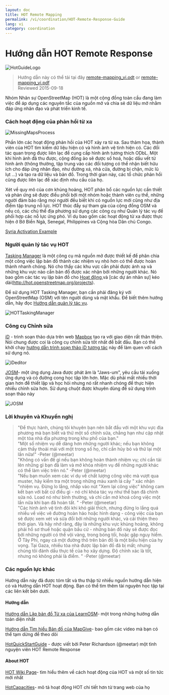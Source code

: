 ```yaml
---
layout: doc
title: HOT Remote Mapping  
permalink: /vi/coordination/HOT-Remote-Response-Guide 
lang: vi
category: coordination
---
```


# Hướng dẫn HOT Remote Response   

![HotGuideLogo](http://hot.openstreetmap.org/sites/default/themes/hot/logo.png)  

> Hướng dẫn này có thể tải tại đây [remote-mapping_vi.odt](/files/remote-mapping_vi.odt) or [remote-mapping_vi.pdf](/files/remote-mapping_vi.pdf)  
> Reviewed 2015-09-18  

Nhóm Nhân sự OpenStreetMap (HOT) là một cộng đồng toàn cầu đang làm việc để áp dụng các nguyên tắc của nguồn mở và chia sẻ dữ liệu mở nhằm đáp ứng nhân đạo và phát triển kinh tế.  

### Cách hoạt động của phản hồi từ xa 

![MissingMapsProcess](http://hot.openstreetmap.org/sites/default/files/styles/large/public/process.png?itok=jlAYWov0)  

Phần lớn các hoạt động phản hồi của HOT xảy ra từ xa. Sau thảm họa, thành viên của HOT tìm kiếm dữ liệu hiện có và hình ảnh vệ tinh hiện có. Các đối tác quan trọng được liên lạc để cung cấp hình ảnh tương thích ODbL. Một khi hình ảnh đã thu được, cộng đồng ảo sẽ được số hoá, hoặc dấu vết từ hình ảnh (thông thường, tập trung vào các đối tượng có thể nhận biết hữu ích cho đáp ứng nhân đạo, như đường xá, nhà cửa, đường bị chặn, mức lũ lụt ...) và tạo ra dữ liệu và bản đồ. Trong thời gian này, các tổ chức phản hồi cũng được liên lạc để xác định nhu cầu của họ.  

Xét về quy mô của cơn khủng hoảng, HOT phân bổ các nguồn lực cần thiết và phản ứng sẽ được điều phối bởi một nhóm hoặc thành viên cụ thể, những người đảm bảo rằng mọi người đều biết khi có nguồn lực mới cũng như địa điểm tập trung nỗ lực. HOT thúc đẩy sự tham gia của cộng đồng OSM và nếu có, các chủ thể địa phương sử dụng các công cụ như Quản lý tác vụ để phối hợp các nỗ lực ứng phó. Ví dụ bao gồm các hoạt động từ xa được thực hiện ở Bờ Biển Ngà, Senegal, Philippines và Cộng hòa Dân chủ Congo.  

[Syria Activation Example](http://hot.openstreetmap.org/updates/2013-01-28_syria_activation)  

### Người quản lý tác vụ HOT 

[Tasking Manager](http://tasks.hotosm.org/) là một công cụ mã nguồn mở được thiết kế để phân chia một công việc lập bản đồ thành các nhiệm vụ nhỏ hơn có thể được hoàn thành nhanh chóng. Nó cho thấy các khu vực cần phải được ánh xạ và những khu vực nào cần bản đồ được xác nhận bởi những người khác. Nó bao gồm các tác vụ lập bản đồ cho [Hoạt động](http://wiki.openstreetmap.org/wiki/HOT_activation),và [các dự án nhân sự] kéo dài(http://hot.openstreetmap.org/projects).  

Để sử dụng HOT Tasking Manager, bạn cần phải đăng ký với OpenStreetMap (OSM) với tên người dùng và mật khẩu. Để biết thêm hướng dẫn, hãy đọc [Hướng dẫn quản lý tác vụ](http://learnosm.org/en/coordination/tasking-manager/).  

![HOTTaskingManager](http://hot.openstreetmap.org/sites/default/files/styles/large/public/task_manager_v2_screenshot_CAR_example.png?itok=Q35ytxKl)  

### Công cụ Chỉnh sửa 

[iD](http://learnosm.org/vi/beginner/id-editor/) - trình soạn thảo dựa trên web [Mapbox](www.mapbox.com) tạo ra với giao diện rất thân thiện. Nói chung được coi là công cụ chỉnh sửa tốt nhất để bắt đầu. Bạn có thể khởi chạy [hướng dẫn trình soạn thảo iD tương tác](http://ideditor.com/) này để làm quen với cách sử dụng nó.  

![iDeditor](https://blog.openstreetmap.org/wp-content/uploads/2013/08/id-editor-sotm-us-2013-venue-screenshot.png)  


[JOSM](https://josm.openstreetmap.de/)- một ứng dụng Java được phát âm là "Jaws-um", yêu cầu tải xuống ứng dụng và có đường cong học tập lớn hơn. Mặc dù phải mất nhiều thời gian hơn để thiết lập và học hỏi nhưng nó rất nhanh chóng để thực hiện nhiều chỉnh sửa hơn. Sử dụng chuột được khuyên dùng để sử dụng trình soạn thảo này  

![JOSM](http://njgeo.org/wp-content/uploads/2010/07/josm_osm_editor.png)  

### Lời khuyên và Khuyến nghị

> "Để thực hành, chúng tôi khuyên bạn nên bắt đầu với một khu vực địa phương mà bạn biết và thử một số chỉnh sửa, chẳng hạn như cập nhật một tòa nhà địa phương trong khu phố của bạn."  
> "Một số nhiệm vụ dễ dàng hơn những người khác; nếu bạn không cảm thấy thoải mái với một trong số họ, chỉ cần hủy bỏ và thử lại một lần nữa!" -Peter (@meetar)  
> "Không có vấn đề gì nếu bạn không hoàn thành nhiệm vụ; chỉ cần tải lên những gì bạn đã làm và mở khóa nhiệm vụ để những người khác có thể làm việc trên nó." -Peter (@meetar)  
> "Nếu bạn muốn xem các ví dụ về chất lượng công việc mà vượt qua muster, hãy kiểm tra một trong những màu xanh lá cây " xác nhận "nhiệm vụ. Đừng lo lắng, nhấp vào nút "Xem lại công việc" không cam kết bạn với bất cứ điều gì - nó chỉ khóa tác vụ như thể bạn đã chỉnh sửa nó. Load nó như bình thường, và chỉ cần mở khoá công việc một lần nữa khi bạn đã hoàn tất. " -Peter (@meetar)  
> "Các hình ảnh vệ tinh đôi khi khó giải thích, nhưng đừng lo lắng quá nhiều về việc vẽ đường hoàn hảo hoặc hình dạng - công việc của bạn sẽ được xem xét và sửa đổi bởi những người khác, và cải thiện theo thời gian. Và hãy nhớ rằng, đây là những khu vực khủng hoảng, không phải hồ sơ thuế hoặc quận bầu cử - những bản đồ này sẽ được đọc bởi những người có thể vội vàng, trong bóng tối, hoặc gặp nguy hiểm. Ở Tây Phi, ngay cả một đường thô trên bản đồ là một biểu hiện của hy vọng. Tại Gaza, nhiều tòa nhà được lập bản đồ đã bị mất; nhưng chúng tôi đánh dấu thực tế của họ xây dựng. Độ chính xác là tốt, nhưng nó không phải là điểm. " -Peter (@meetar)  
 
### Các nguồn lực khác 

Hướng dẫn này đã được tóm tắt và thu thập từ nhiều nguồn hướng dẫn hiện có và Hướng dẫn HOT hoạt động. Bạn có thể tìm thêm tài nguyên học tập tại các liên kết bên dưới.  

#### Hướng dẫn

[Hướng dẫn Lập bản đồ Từ xa của LearnOSM](http://learnosm.org/vi/coordination/remote/)- một trong những hướng dẫn toàn diện nhất  

[Hướng dẫn Tìm hiểu Bản đồ của MapGive](http://mapgive.state.gov/learn-to-map/)- bao gồm các video mà bạn có thể tạm dừng để theo dõi  

[HotQuickStartGuide](https://gist.github.com/meetar/b9929dfec129d1d7f5f2) - được viết bởi Peter Richardson (@meetar) một tình nguyện viên HOT Remote Response  

#### About HOT 

[HOT Wiki Page](http://wiki.openstreetmap.org/wiki/Humanitarian_OSM_Team)-  tìm hiểu thêm về cách hoạt động của HOT và một số tin tức mới nhất  

[HotCapacities](http://hot.openstreetmap.org/about/hot_capacities)- mô tả hoạt động HOT chi tiết hơn từ trang web của họ  